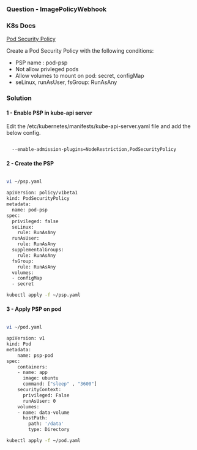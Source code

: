 ### Question - ImagePolicyWebhook

### K8s Docs

[Pod Security Policy](https://kubernetes.io/docs/concepts/policy/pod-security-policy/)

Create a Pod Security Policy with the following conditions:

- PSP name : pod-psp
- Not allow privleged pods
- Allow volumes to mount on pod: secret, configMap
- seLinux, runAsUser, fsGroup: RunAsAny

### Solution

#### 1 - Enable PSP in kube-api server

Edit the /etc/kubernetes/manifests/kube-api-server.yaml file and add the below config.

```sh

  --enable-admission-plugins=NodeRestriction,PodSecurityPolicy

```

#### 2 - Create the PSP

```sh

vi ~/psp.yaml

apiVersion: policy/v1beta1
kind: PodSecurityPolicy
metadata:
  name: pod-psp
spec:
  privileged: false
  seLinux:
    rule: RunAsAny
  runAsUser:
    rule: RunAsAny
  supplementalGroups:
    rule: RunAsAny
  fsGroup:
    rule: RunAsAny
  volumes:
  - configMap
  - secret

kubectl apply -f ~/psp.yaml

```

#### 3 - Apply PSP on pod

```sh

vi ~/pod.yaml

apiVersion: v1
kind: Pod
metadata:
    name: psp-pod
spec:
    containers:
    - name: app
      image: ubuntu
      command: ["sleep" , "3600"]
    securityContext:
      privileged: False
      runAsUser: 0
    volumes:
    - name: data-volume
      hostPath:
        path: '/data'
        type: Directory

kubectl apply -f ~/pod.yaml

```
